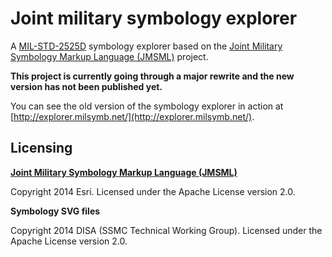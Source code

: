 # Joint military symbology explorer

A [MIL-STD-2525D](https://www.jcs.mil/Portals/36/Documents/Doctrine/Other_Pubs/ms_2525d.pdf)
symbology explorer based on
the [Joint Military Symbology Markup Language (JMSML)](https://github.com/Esri/joint-military-symbology-xml)
project.

**This project is currently going through a major rewrite and the new version has not been published yet.**

You can see the old version of the symbology explorer in action
at [http://explorer.milsymb.net/](http://explorer.milsymb.net/).

## Licensing

**[Joint Military Symbology Markup Language (JMSML)](https://github.com/Esri/joint-military-symbology-xml)**

Copyright 2014 Esri. Licensed under the Apache License version 2.0.

**Symbology SVG files**

Copyright 2014 DISA (SSMC Technical Working Group). Licensed under the Apache License version 2.0.
